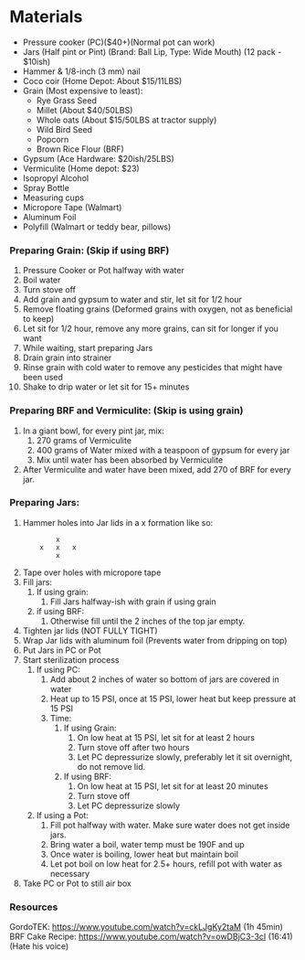 # Materials

- Pressure cooker (PC)($40+)(Normal pot can work)
- Jars (Half pint or Pint) (Brand: Ball Lip, Type: Wide Mouth) (12 pack - \$10ish)
- Hammer & 1/8-inch (3 mm) nail
- Coco coir (Home Depot: About \$15/11LBS)
- Grain (Most expensive to least):
  - Rye Grass Seed
  - Millet (About \$40/50LBS)
  - Whole oats (About \$15/50LBS at tractor supply)
  - Wild Bird Seed
  - Popcorn
  - Brown Rice Flour (BRF)
- Gypsum (Ace Hardware: \$20ish/25LBS)
- Vermiculite (Home depot: \$23)
- Isopropyl Alcohol
- Spray Bottle
- Measuring cups
- Micropore Tape (Walmart)
- Aluminum Foil
- Polyfill (Walmart or teddy bear, pillows)

### Preparing Grain: (Skip if using BRF)

1. Pressure Cooker or Pot halfway with water
1. Boil water
1. Turn stove off
1. Add grain and gypsum to water and stir, let sit for 1/2 hour
1. Remove floating grains (Deformed grains with oxygen, not as beneficial to keep)
1. Let sit for 1/2 hour, remove any more grains, can sit for longer if you want
1. While waiting, start preparing Jars
1. Drain grain into strainer
1. Rinse grain with cold water to remove any pesticides that might have been used
1. Shake to drip water or let sit for 15+ minutes

### Preparing BRF and Vermiculite: (Skip is using grain)

1. In a giant bowl, for every pint jar, mix:
   1. 270 grams of Vermiculite
   1. 400 grams of Water mixed with a teaspoon of gypsum for every jar
   1. Mix until water has been absorbed by Vermiculite
1. After Vermiculite and water have been mixed, add 270 of BRF for every jar.

### Preparing Jars:

1. Hammer holes into Jar lids in a x formation like so:
   ```
           x
       x   x   x
           x
   ```
1. Tape over holes with micropore tape
1. Fill jars:
   1. If using grain:
      1. Fill Jars halfway-ish with grain if using grain
   1. if using BRF:
      1. Otherwise fill until the 2 inches of the top jar empty.
1. Tighten jar lids (NOT FULLY TIGHT)
1. Wrap Jar lids with aluminum foil (Prevents water from dripping on top)
1. Put Jars in PC or Pot
1. Start sterilization process
   1. If using PC:
      1. Add about 2 inches of water so bottom of jars are covered in water
      1. Heat up to 15 PSI, once at 15 PSI, lower heat but keep pressure at 15 PSI
      1. Time:
         1. If using Grain:
            1. On low heat at 15 PSI, let sit for at least 2 hours
            1. Turn stove off after two hours
            1. Let PC depressurize slowly, preferably let it sit overnight, do not remove lid.
         1. If using BRF:
            1. On low heat at 15 PSI, let sit for at least 20 minutes
            1. Turn stove off
            1. Let PC depressurize slowly
   1. If using a Pot:
      1. Fill pot halfway with water. Make sure water does not get inside jars.
      1. Bring water a boil, water temp must be 190F and up
      1. Once water is boiling, lower heat but maintain boil
      1. Let pot boil on low heat for 2.5+ hours, refill pot with water as necessary
1. Take PC or Pot to still air box


### Resources

GordoTEK: https://www.youtube.com/watch?v=ckLJgKy2taM (1h 45min)
BRF Cake Recipe: https://www.youtube.com/watch?v=owDBjC3-3cI (16:41) (Hate his voice)

